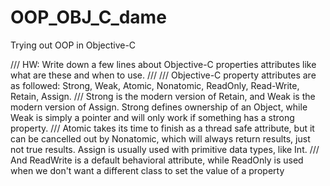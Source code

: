 # OOP_OBJ_C_dame
Trying out OOP in Objective-C


/// HW: Write down a few lines about Objective-C properties attributes like what are these and when to use.
///
/// Objective-C property attributes are as followed: Strong, Weak, Atomic, Nonatomic, ReadOnly, Read-Write, Retain, Assign.
/// Strong is the modern version of Retain, and Weak is the modern version of Assign. Strong defines ownership of an Object, while Weak is simply a pointer and will only work if something has a strong property.
/// Atomic takes its time to finish as a thread safe attribute, but it can be cancelled out by Nonatomic, which will always return results, just not true results. Assign is usually used with primitive data types, like Int.
/// And ReadWrite is a default behavioral attribute, while ReadOnly is used when we don't want a different class to set the value of a property
